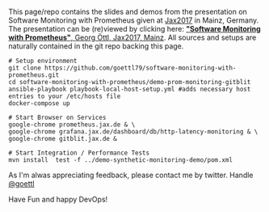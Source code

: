 This page/repo contains the slides and demos from the presentation on Software 
Monitoring with Prometheus given at 
[Jax2017](https://jax.de/session/software-monitoring-mit-prometheus/) in Mainz, 
Germany. The presentation can be (re)viewed by clicking here: 
<a href="https://goettl79.github.io/software-monitoring-with-prometheus/prometheus-slides.html" target="_blank" type="text/html"><b>"Software 
Monitoring with Prometheus"</b>, Georg Öttl, Jax2017, Mainz</a>. 
All sources and setups are naturally contained in the git repo backing this page.

```
# Setup environment 
git clone https://github.com/goettl79/software-monitoring-with-prometheus.git
cd software-monitoring-with-prometheus/demo-prom-monitoring-gitblit
ansible-playbook playbook-local-host-setup.yml #adds necessary host entries to your /etc/hosts file
docker-compose up

# Start Browser on Services
google-chrome prometheus.jax.de & \
google-chrome grafana.jax.de/dashboard/db/http-latency-monitoring & \
google-chrome gitblit.jax.de & 

# Start Integration / Performance Tests
mvn install  test -f ../demo-synthetic-monitoring-demo/pom.xml
```

As I'm alwas appreciating feedback, please contact me by twitter. Handle  [@goettl](https://twitter.com/goettl) 

Have Fun and happy DevOps!


